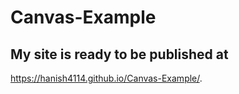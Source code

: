 # Canvas-Example
## My site is ready to be published at 

https://hanish4114.github.io/Canvas-Example/.
